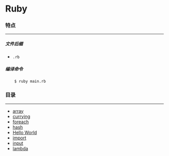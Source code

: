 Ruby
===

### 特点
---
##### 文件后缀
* `.rb`

##### 编译命令
```
	$ ruby main.rb
```

### 目录
---
* [array](https://github.com/PFei-He/Language-Study-Note/tree/master/Ruby/array)
* [currying](https://github.com/PFei-He/Language-Study-Note/tree/master/Ruby/currying)
* [foreach](https://github.com/PFei-He/Language-Study-Note/tree/master/Ruby/foreach)
* [hash](https://github.com/PFei-He/Language-Study-Note/tree/master/Ruby/hash)
* [Hello World](https://github.com/PFei-He/Language-Study-Note/tree/master/Ruby/Hello%20World)
* [import](https://github.com/PFei-He/Language-Study-Note/tree/master/Ruby/import)
* [input](https://github.com/PFei-He/Language-Study-Note/tree/master/Ruby/input)
* [lambda](https://github.com/PFei-He/Language-Study-Note/tree/master/Ruby/lambda%20-%20closure)
